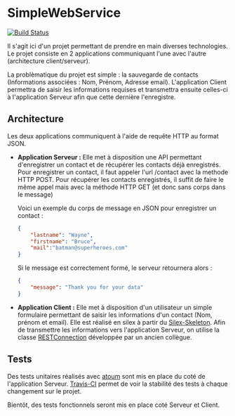 SimpleWebService
================
[![Build Status](https://travis-ci.org/lotholf/SimpleWebService.png?branch=master)](https://travis-ci.org/lotholf/SimpleWebService)

Il s'agit ici d'un projet permettant de prendre en main diverses technologies.
Le projet consiste en 2 applications communiquant l'une avec l'autre (architecture client/serveur).

La problèmatique du projet est simple : la sauvegarde de contacts (Informations associées : Nom, Prénom, Adresse email).
L'application Client permettra de saisir les informations requises et transmettra ensuite celles-ci à l'application Serveur afin que cette dernière l'enregistre.

Architecture
------------
Les deux applications communiquent à l'aide de requête HTTP au format JSON.

* **Application Serveur :**
Elle met à disposition une API permettant d'enregistrer un contact et de récupérer les contacts déjà enregistrés. 
Pour enregistrer un contact, il faut appeler l'url /contact avec la methode HTTP POST.
Pour récupérer les contacts enregistrés, il suffit de faire le même appel mais avec la méthode HTTP GET (et donc sans corps dans le message)
    
    Voici un exemple du corps de message en JSON pour enregistrer un contact :
    ```json
    {
        "lastname": "Wayne",
        "firstname": "Bruce",
        "mail":"batman@superheroes.com"
    }
    ```
    Si le message est correctement formé, le serveur retournera alors :
    ```json
    {
        "message": "Thank you for your data"
    }
    ```
    

* **Application Client :**
Elle met à disposition d'un utilisateur un simple formulaire permettant de saisir les informations d'un contact (Nom, prénom et email).
Elle est réalisé en silex à partir du [Silex-Skeleton](https://github.com/silexphp/Silex-Skeleton).
Afin de transmettre les informations vers l'application Serveur, on utilise la classe [RESTConnection](https://github.com/spocky/RESTConnection) développée par un ancien collègue.

Tests
-----
Des tests unitaires réalisés avec [atoum](https://github.com/atoum/atoum) sont mis en place du coté de l'application Serveur.
[Travis-CI](https://travis-ci.org) permet de voir la stabilité des tests à chaque changement sur le projet.


Bientôt, des tests fonctionnels seront mis en place coté Serveur et Client.
